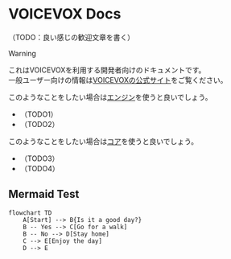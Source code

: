 # VOICEVOX Docs

（TODO：良い感じの歓迎文章を書く）

> [!WARNING]
> これはVOICEVOXを利用する開発者向けのドキュメントです。\
> 一般ユーザー向けの情報は[VOICEVOXの公式サイト](https://voicevox.hiroshiba.jp/)をご覧ください。

このようなことをしたい場合は[エンジン](./engine/)を使うと良いでしょう。

- （TODO1）
- （TODO2）

このようなことをしたい場合は[コア](./core/)を使うと良いでしょう。

- （TODO3）
- （TODO4）

## Mermaid Test

```mermaid
flowchart TD
    A[Start] --> B{Is it a good day?}
    B -- Yes --> C[Go for a walk]
    B -- No --> D[Stay home]
    C --> E[Enjoy the day]
    D --> E
```
